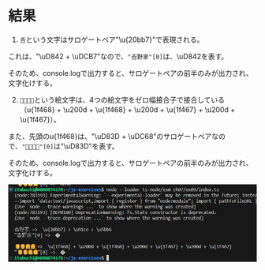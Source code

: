 # 結果

1.  `𠮷`という文字はサロゲートペア"\u{20bb7}"で表現される。

これは、"\uD842 + \uDCB7"なので、`"𠮷野家"[0]`は、\uD842を表す。

そのため、console.logで出力すると、サロゲートペアの前半のみが出力され、文字化けする。

2.  `👨‍👨‍👧‍👧`という絵文字は、4つの絵文字をゼロ幅接合子で接合している（u{1f468} + \u200d + \u{1f468} + \u200d + \u{1f467} + \u200d + \u{1f467}）。

また、先頭のu{1f468}は、"\uD83D + \uDC68"のサロゲートペアなので、`"👨‍👨‍👧‍👧"[0]`は"\uD83D"を表す。

そのため、console.logで出力すると、サロゲートペアの前半のみが出力され、文字化けする。

![Alt text](image.png)
